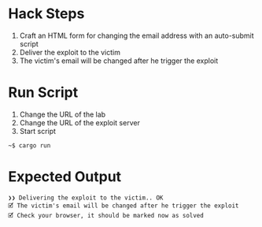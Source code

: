 # Hack Steps

1. Craft an HTML form for changing the email address with an auto-submit script
2. Deliver the exploit to the victim
3. The victim's email will be changed after he trigger the exploit

# Run Script

1. Change the URL of the lab
2. Change the URL of the exploit server
3. Start script

```
~$ cargo run
```

# Expected Output

```
❯❯ Delivering the exploit to the victim.. OK
🗹 The victim's email will be changed after he trigger the exploit
🗹 Check your browser, it should be marked now as solved
```
